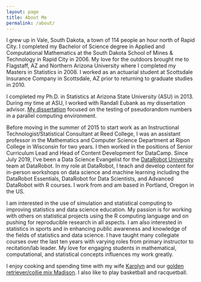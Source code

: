 ```yaml
---
layout: page
title: About Me
permalink: /about/
---
```


I grew up in Vale, South Dakota, a town of 114 people an hour north of Rapid City.  I completed my Bachelor of Science degree in Applied and Computational Mathematics at the South Dakota School of Mines & Technology in Rapid City in 2006.  My love for the outdoors brought me to Flagstaff, AZ and Northern Arizona University where I completed my Masters in Statistics in 2008. I worked as an actuarial student at Scottsdale Insurance Company in Scottsdale, AZ prior to returning to graduate studies in 2010. 

I completed my Ph.D. in Statistics at Arizona State University (ASU) in 2013.  During my time at ASU, I worked with Randall Eubank as my dissertation advisor.  [My dissertation](https://repository.asu.edu/attachments/110682/content/Ismay_asu_0010E_13098.pdf) focused on the testing of pseudorandom numbers in a parallel computing environment.

Before moving in the summer of 2015 to start work as an Instructional Technologist/Statistical Consultant at Reed College, I was an assistant professor in the Mathematics and Computer Science Department at Ripon College in Wisconsin for two years.  I then worked in the positions of Senior Curriculum Lead and Head of Content Development for DataCamp. Since July 2019, I've been a Data Science Evangelist for the [DataRobot University](https://www.datarobot.com/education/) team at DataRobot. In my role at DataRobot, I teach and develop content for in-person workshops on data science and machine learning including the DataRobot Essentials, DataRobot for Data Scientists, and Advanced DataRobot with R courses. I work from and am based in Portland, Oregon in the US. 

I am interested in the use of simulation and statistical computing to improving statistics and data science education.  My passion is for working with others on statistical projects using the R computing language and on pushing for reproducible research in all aspects.  I am also interested in statistics in sports and in enhancing public awareness and knowledge of the fields of statistics and data science. I have taught many collegiate courses over the last ten years with varying roles from primary instructor to recitation/lab leader.  My love for engaging students in mathematical, computational, and statistical concepts influences my work greatly.

I enjoy cooking and spending time with my wife <a href="https://www.linkedin.com/in/karolyn-ismay-40508028" target="_blank">Karolyn</a> and our <a href="{{ site.baseurl }}/figs/madison.jpg" target="_blank">golden retriever/collie mix Madison</a>.  I also like to play basketball and racquetball.
